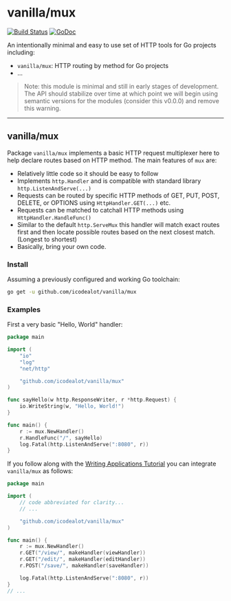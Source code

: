 # vanilla/mux
[![Build Status](https://github.com/icodealot/vanilla/actions/workflows/build.yml/badge.svg)](https://github.com/icodealot/vanilla/actions)
[![GoDoc](https://godoc.org/github.com/icodealot/vanilla/mux?status.svg)](https://godoc.org/github.com/icodealot/vanilla/mux)

An intentionally minimal and easy to use set of HTTP tools for Go projects including:

* `vanilla/mux`: HTTP routing by method for Go projects
* ...

> Note: this module is minimal and still in early stages of development. The API should stabilize over time at which point we will begin using semantic versions for the modules (consider this v0.0.0) and remove this warning.

---

## vanilla/mux
Package `vanilla/mux` implements a basic HTTP request multiplexer here to help declare routes based on HTTP method. The main features of `mux` are:

* Relatively little code so it should be easy to follow
* Implements `http.Handler` and is compatible with standard library `http.ListenAndServe(...)`
* Requests can be routed by specific HTTP methods of GET, PUT, POST, DELETE, or OPTIONS using `HttpHandler.GET(...)` etc.
* Requests can be matched to catchall HTTP methods using `HttpHandler.HandleFunc()`
* Similar to the default `http.ServeMux` this handler will match exact routes first and then locate possible routes based on the next closest match. (Longest to shortest)
* Basically, bring your own code.

### Install

Assuming a previously configured and working Go toolchain:

```sh
go get -u github.com/icodealot/vanilla/mux
```

### Examples

First a very basic "Hello, World" handler:

```go
package main

import (
	"io"
	"log"
	"net/http"

	"github.com/icodealot/vanilla/mux"
)

func sayHello(w http.ResponseWriter, r *http.Request) {
	io.WriteString(w, "Hello, World!")
}

func main() {
	r := mux.NewHandler()
	r.HandleFunc("/", sayHello)
	log.Fatal(http.ListenAndServe(":8080", r))
}
```

If you follow along with the [Writing Applications Tutorial](https://go.dev/doc/articles/wiki/) you can integrate `vanilla/mux` as follows:
```go
package main

import (
	// code abbreviated for clarity...
    // ...

	"github.com/icodealot/vanilla/mux"
)

func main() {
	r := mux.NewHandler()
	r.GET("/view/", makeHandler(viewHandler))
	r.GET("/edit/", makeHandler(editHandler))
	r.POST("/save/", makeHandler(saveHandler))

	log.Fatal(http.ListenAndServe(":8080", r))
}
// ...
```
